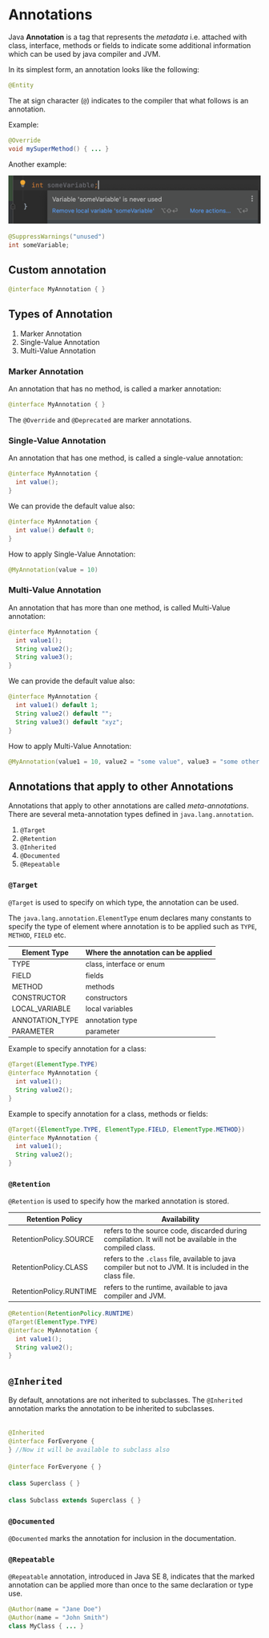# Annotations

Java **Annotation** is a tag that represents the _metadata_ i.e. attached with class, interface, methods or fields to indicate some additional information which can be used by java compiler and JVM.

In its simplest form, an annotation looks like the following:

```java
@Entity
```

The at sign character (`@`) indicates to the compiler that what follows is an annotation.

Example:

```java
@Override
void mySuperMethod() { ... }
```

Another example:

![warning](warning.png)

```java
@SuppressWarnings("unused")
int someVariable;
```

## Custom annotation

```java
@interface MyAnnotation { }
```

## Types of Annotation

1. Marker Annotation
2. Single-Value Annotation
3. Multi-Value Annotation

### Marker Annotation

An annotation that has no method, is called a marker annotation:

```java
@interface MyAnnotation { }
```

The `@Override` and `@Deprecated` are marker annotations.

### Single-Value Annotation

An annotation that has one method, is called a single-value annotation:

```java
@interface MyAnnotation {
  int value();
}
```

We can provide the default value also:

```java
@interface MyAnnotation {
  int value() default 0;
}
```

How to apply Single-Value Annotation:

```java
@MyAnnotation(value = 10)
```

### Multi-Value Annotation

An annotation that has more than one method, is called Multi-Value annotation:

```java
@interface MyAnnotation {
  int value1();
  String value2();
  String value3();
}
```

We can provide the default value also:

```java
@interface MyAnnotation {
  int value1() default 1;
  String value2() default "";
  String value3() default "xyz";
}
```

How to apply Multi-Value Annotation:

```java
@MyAnnotation(value1 = 10, value2 = "some value", value3 = "some other value")
```

## Annotations that apply to other Annotations

Annotations that apply to other annotations are called _meta-annotations_.
There are several meta-annotation types defined in `java.lang.annotation`.

1. `@Target`
2. `@Retention`
3. `@Inherited`
4. `@Documented`
5. `@Repeatable`

### `@Target`

`@Target` is used to specify on which type, the annotation can be used.

The `java.lang.annotation.ElementType` enum declares many constants to specify the type of element where annotation is to be applied such as `TYPE`, `METHOD`, `FIELD` etc.

| Element Type    | Where the annotation can be applied |
|-----------------|-------------------------------------|
| TYPE            | class, interface or enum            |
| FIELD           | fields                              |
| METHOD          | methods                             |
| CONSTRUCTOR     | constructors                        |
| LOCAL_VARIABLE  | local variables                     |
| ANNOTATION_TYPE | annotation type                     |
| PARAMETER       | parameter                           |

Example to specify annotation for a class:

```java
@Target(ElementType.TYPE)
@interface MyAnnotation {
  int value1();
  String value2();
}
```

Example to specify annotation for a class, methods or fields:

```java
@Target({ElementType.TYPE, ElementType.FIELD, ElementType.METHOD})
@interface MyAnnotation {
  int value1();
  String value2();
}
```

### `@Retention`

`@Retention` is used to specify how the marked annotation is stored.

| Retention Policy        | Availability                                                                                              |
|-------------------------|-----------------------------------------------------------------------------------------------------------|
| RetentionPolicy.SOURCE  | refers to the source code, discarded during compilation. It will not be available in the compiled class.  |
| RetentionPolicy.CLASS   | refers to the `.class` file, available to java compiler but not to JVM. It is included in the class file. |
| RetentionPolicy.RUNTIME | refers to the runtime, available to java compiler and JVM.                                                |

```java
@Retention(RetentionPolicy.RUNTIME)
@Target(ElementType.TYPE)
@interface MyAnnotation {
  int value1();
  String value2();
}
```

## `@Inherited`

By default, annotations are not inherited to subclasses. The `@Inherited` annotation marks the annotation to be inherited to subclasses.

```java

@Inherited
@interface ForEveryone {
} //Now it will be available to subclass also

@interface ForEveryone { }

class Superclass { }

class Subclass extends Superclass { }
```

### `@Documented`

`@Documented` marks the annotation for inclusion in the documentation.

### `@Repeatable`

`@Repeatable` annotation, introduced in Java SE 8, indicates that the marked annotation can be applied more than once to the same declaration or type use.

```java
@Author(name = "Jane Doe")
@Author(name = "John Smith")
class MyClass { ... }
```

